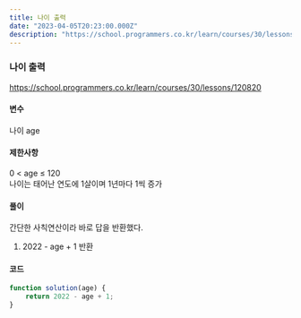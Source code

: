 ```yaml
---
title: 나이 출력
date: "2023-04-05T20:23:00.000Z"
description: "https://school.programmers.co.kr/learn/courses/30/lessons/120820"
---
```

### 나이 출력    
https://school.programmers.co.kr/learn/courses/30/lessons/120820    
    
#### 변수    
나이 age    
    
#### 제한사항    
0 < age ≤ 120    
나이는 태어난 연도에 1살이며 1년마다 1씩 증가    
    
#### 풀이    
간단한 사칙연산이라 바로 답을 반환했다.    
1. 2022 - age + 1 반환    
    
#### 코드    
```JavaScript
function solution(age) {
    return 2022 - age + 1;
}
```